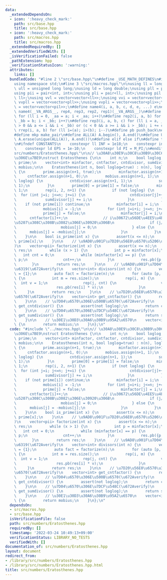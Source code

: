 ```yaml
---
data:
  _extendedDependsOn:
  - icon: ':heavy_check_mark:'
    path: src/base.hpp
    title: src/base.hpp
  - icon: ':heavy_check_mark:'
    path: src/macros.hpp
    title: src/macros.hpp
  _extendedRequiredBy: []
  _extendedVerifiedWith: []
  _isVerificationFailed: false
  _pathExtension: hpp
  _verificationStatusIcon: ':warning:'
  attributes:
    links: []
  bundledCode: "#line 2 \"src/base.hpp\"\n#define _USE_MATH_DEFINES\n#include <bits/stdc++.h>\n\
    using namespace std;\n#line 3 \"src/macros.hpp\"\n\nusing ll = long long;\nusing\
    \ ull = unsigned long long;\nusing ld = long double;\nusing pll = pair<ll, ll>;\n\
    using pii = pair<int, int>;\nusing pli = pair<ll, int>;\nusing pil = pair<int,\
    \ ll>;\nusing vvl = vector<vector<ll>>;\nusing vvi = vector<vector<int>>;\nusing\
    \ vvpll = vector<vector<pll>>;\nusing vvpli = vector<vector<pli>>;\nusing vvpil\
    \ = vector<vector<pil>>;\n#define name4(i, a, b, c, d, e, ...) e\n#define rep(...)\
    \ name4(__VA_ARGS__, rep4, rep3, rep2, rep1)(__VA_ARGS__)\n#define rep1(i, a)\
    \ for (ll i = 0, _aa = a; i < _aa; i++)\n#define rep2(i, a, b) for (ll i = a,\
    \ _bb = b; i < _bb; i++)\n#define rep3(i, a, b, c) for (ll i = a, _bb = b; (c\
    \ > 0 && a <= i && i < _bb) or (c < 0 && a >= i && i > _bb); i += c)\n#define\
    \ rrep(i, a, b) for (ll i=(a); i>(b); i--)\n#define pb push_back\n#define eb emplace_back\n\
    #define mkp make_pair\n#define ALL(A) A.begin(), A.end()\n#define UNIQUE(A) sort(ALL(A)),\
    \ A.erase(unique(ALL(A)), A.end())\n#define elif else if\n#define tostr to_string\n\
    \n#ifndef CONSTANTS\n    constexpr ll INF = 1e18;\n    constexpr int MOD = 1000000007;\n\
    \    constexpr ld EPS = 1e-10;\n    constexpr ld PI = M_PI;\n#endif\n#line 2 \"\
    src/numbers/Eratosthenes.hpp\"\n\n// \u30A8\u30E9\u30C8\u30B9\u30C6\u30CD\u30B9\
    \u306E\u7BE9\nstruct Eratosthenes {\n\n    int n;\n    bool loglog;\n    vector<bool>\
    \ prime;\n    vector<int> minfactor, cntfactor, cntdivisor, sumdivisor;\n    vector<int>\
    \ mobius;\n\n    Eratosthenes(int n, bool loglog=true) : n(n), loglog(loglog)\
    \ {\n        prime.assign(n+1, true);\n        minfactor.assign(n+1, 0);\n   \
    \     cntfactor.assign(n+1, 0);\n        mobius.assign(n+1, 1);\n        if (not\
    \ loglog) {\n            cntdivisor.assign(n+1, 1);\n            sumdivisor.assign(n+1,\
    \ 1);\n        }\n        prime[0] = prime[1] = false;\n        minfactor[1] =\
    \ 1;\n        rep(i, 2, n+1) {\n            if (not loglog) {\n              \
    \  for (int j=i; j<=n; j+=i) {\n                    cntdivisor[j]++;\n       \
    \             sumdivisor[j] += i;\n                }\n            }\n        \
    \    if (not prime[i]) continue;\n            minfactor[i] = i;\n            cntfactor[i]++;\n\
    \            mobius[i] = -1;\n            for (int j=i+i; j<=n; j+=i) {\n    \
    \            prime[j] = false;\n                minfactor[j] = i;\n          \
    \      cntfactor[i]++;\n                // i\u30672\u56DE\u4EE5\u4E0A\u5272\u308A\
    \u5207\u308C\u308B\u3082\u306E\u30920\u306B\n                if (j/i%i == 0) {\n\
    \                    mobius[j] = 0;\n                } else {\n              \
    \      mobius[j] = -mobius[j];\n                }\n            }\n        }\n\
    \    }\n\n    bool is_prime(int x) {\n        assert(x <= n);\n        return\
    \ prime[x];\n    }\n\n    // \u9AD8\u901F\u7D20\u56E0\u6570\u5206\u89E3(osa_k\u6CD5\
    )\n    vector<pii> factorize(int x) {\n        assert(x <= n);\n        vector<pii>\
    \ res;\n        while (x > 1) {\n            int p = minfactor[x];\n         \
    \   int cnt = 0;\n            while (minfactor[x] == p) {\n                x /=\
    \ p;\n                cnt++;\n            }\n            res.pb({p, cnt});\n \
    \       }\n        return res;\n    }\n\n    // \u9AD8\u901F\u7D04\u6570\u5217\
    \u6319(\u672Averify)\n    vector<int> divisors(int n) {\n        vector<int> res\
    \ = {1};\n        auto fact = factorize(n);\n        for (auto [p, cnt] : fact)\
    \ {\n            int m = res.size();\n            rep(i, m) {\n              \
    \  int v = 1;\n                rep(j, cnt) {\n                    v *= p;\n  \
    \                  res.pb(res[i] * v);\n                }\n            }\n   \
    \     }\n        return res;\n    }\n\n    // \u7D20\u56E0\u6570\u306E\u7A2E\u985E\
    \u6570(\u672Averify)\n    vector<int> get_cntfactor() {\n        return cntfactor;\n\
    \    }\n\n    // \u7D04\u6570\u306E\u500B\u6570(\u672Averify)\n    vector<int>\
    \ get_cntdivisor() {\n        assert(not loglog);\n        return cntdivisor;\n\
    \    }\n\n    // \u7D04\u6570\u306E\u7DCF\u548C(\u672Averify)\n    vector<int>\
    \ get_sumdivisor() {\n        assert(not loglog);\n        return sumdivisor;\n\
    \    }\n\n    // \u30E1\u30D3\u30A6\u30B9\u95A2\u6570\n    vector<int> get_mobius()\
    \ {\n        return mobius;\n    }\n};\n"
  code: "#include \"../macros.hpp\"\n\n// \u30A8\u30E9\u30C8\u30B9\u30C6\u30CD\u30B9\
    \u306E\u7BE9\nstruct Eratosthenes {\n\n    int n;\n    bool loglog;\n    vector<bool>\
    \ prime;\n    vector<int> minfactor, cntfactor, cntdivisor, sumdivisor;\n    vector<int>\
    \ mobius;\n\n    Eratosthenes(int n, bool loglog=true) : n(n), loglog(loglog)\
    \ {\n        prime.assign(n+1, true);\n        minfactor.assign(n+1, 0);\n   \
    \     cntfactor.assign(n+1, 0);\n        mobius.assign(n+1, 1);\n        if (not\
    \ loglog) {\n            cntdivisor.assign(n+1, 1);\n            sumdivisor.assign(n+1,\
    \ 1);\n        }\n        prime[0] = prime[1] = false;\n        minfactor[1] =\
    \ 1;\n        rep(i, 2, n+1) {\n            if (not loglog) {\n              \
    \  for (int j=i; j<=n; j+=i) {\n                    cntdivisor[j]++;\n       \
    \             sumdivisor[j] += i;\n                }\n            }\n        \
    \    if (not prime[i]) continue;\n            minfactor[i] = i;\n            cntfactor[i]++;\n\
    \            mobius[i] = -1;\n            for (int j=i+i; j<=n; j+=i) {\n    \
    \            prime[j] = false;\n                minfactor[j] = i;\n          \
    \      cntfactor[i]++;\n                // i\u30672\u56DE\u4EE5\u4E0A\u5272\u308A\
    \u5207\u308C\u308B\u3082\u306E\u30920\u306B\n                if (j/i%i == 0) {\n\
    \                    mobius[j] = 0;\n                } else {\n              \
    \      mobius[j] = -mobius[j];\n                }\n            }\n        }\n\
    \    }\n\n    bool is_prime(int x) {\n        assert(x <= n);\n        return\
    \ prime[x];\n    }\n\n    // \u9AD8\u901F\u7D20\u56E0\u6570\u5206\u89E3(osa_k\u6CD5\
    )\n    vector<pii> factorize(int x) {\n        assert(x <= n);\n        vector<pii>\
    \ res;\n        while (x > 1) {\n            int p = minfactor[x];\n         \
    \   int cnt = 0;\n            while (minfactor[x] == p) {\n                x /=\
    \ p;\n                cnt++;\n            }\n            res.pb({p, cnt});\n \
    \       }\n        return res;\n    }\n\n    // \u9AD8\u901F\u7D04\u6570\u5217\
    \u6319(\u672Averify)\n    vector<int> divisors(int n) {\n        vector<int> res\
    \ = {1};\n        auto fact = factorize(n);\n        for (auto [p, cnt] : fact)\
    \ {\n            int m = res.size();\n            rep(i, m) {\n              \
    \  int v = 1;\n                rep(j, cnt) {\n                    v *= p;\n  \
    \                  res.pb(res[i] * v);\n                }\n            }\n   \
    \     }\n        return res;\n    }\n\n    // \u7D20\u56E0\u6570\u306E\u7A2E\u985E\
    \u6570(\u672Averify)\n    vector<int> get_cntfactor() {\n        return cntfactor;\n\
    \    }\n\n    // \u7D04\u6570\u306E\u500B\u6570(\u672Averify)\n    vector<int>\
    \ get_cntdivisor() {\n        assert(not loglog);\n        return cntdivisor;\n\
    \    }\n\n    // \u7D04\u6570\u306E\u7DCF\u548C(\u672Averify)\n    vector<int>\
    \ get_sumdivisor() {\n        assert(not loglog);\n        return sumdivisor;\n\
    \    }\n\n    // \u30E1\u30D3\u30A6\u30B9\u95A2\u6570\n    vector<int> get_mobius()\
    \ {\n        return mobius;\n    }\n};\n"
  dependsOn:
  - src/macros.hpp
  - src/base.hpp
  isVerificationFile: false
  path: src/numbers/Eratosthenes.hpp
  requiredBy: []
  timestamp: '2022-03-24 10:49:13+09:00'
  verificationStatus: LIBRARY_NO_TESTS
  verifiedWith: []
documentation_of: src/numbers/Eratosthenes.hpp
layout: document
redirect_from:
- /library/src/numbers/Eratosthenes.hpp
- /library/src/numbers/Eratosthenes.hpp.html
title: src/numbers/Eratosthenes.hpp
---
```

